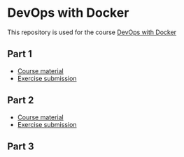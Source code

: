 # DevOps with Docker
This repository is used for the course [DevOps with Docker](https://devopswithdocker.com/)

## Part 1
- [Course material](https://devopswithdocker.com/category/part-1)
- [Exercise submission](./Part1/)

## Part 2
- [Course material](https://devopswithdocker.com/category/part-2)
- [Exercise submission](./Part2/)

## Part 3
